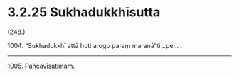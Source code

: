 # 3.2.25 Sukhadukkhīsutta

(248.)

1004\. “Sukhadukkhī attā hoti arogo paraṃ maraṇā”ti…pe… .

---

1005\. Pañcavīsatimaṃ.
